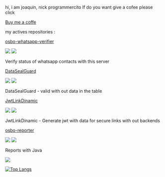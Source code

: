 hi, i am joaquin, nick programmercito
If do you want give a cofee please click
 
[Buy me a coffe](https://www.buymeacoffee.com/programmercito)

my actives repositories :

[osbo-whatsapp-verifier](https://github.com/Programmercito/osbo-whatsapp-verifier) 

![](https://img.shields.io/github/stars/Programmercito/osbo-whatsapp-verifier?style=flat-square&logo=appveyor)
![](https://img.shields.io/github/license/Programmercito/osbo-whatsapp-verifier?style=flat-square&logo=appveyor)

Verify status of whatsapp contacts with this server

[DataSealGuard](https://github.com/Programmercito/datasealguard-java) 

![](https://img.shields.io/github/stars/Programmercito/datasealguard-java?style=flat-square&logo=appveyor)
![](https://img.shields.io/github/license/Programmercito/datasealguard-java?style=flat-square&logo=appveyor)

DataSealGuard - valid with out data in the table

[JwtLinkDinamic](https://github.com/Programmercito/JwtLinkDinamic) 

![](https://img.shields.io/github/stars/Programmercito/JwtLinkDinamic?style=flat-square&logo=appveyor)
![](https://img.shields.io/github/license/Programmercito/JwtLinkDinamic?style=flat-square&logo=appveyor)

JwtLinkDinamic - Generate jwt with data for secure links with out backends

[osbo-reporter](https://github.com/Programmercito/osbo-reporter) 

![](https://img.shields.io/github/stars/Programmercito/osbo-reporter?style=flat-square&logo=appveyor)
![](https://img.shields.io/github/license/Programmercito/osbo-reporter?style=flat-square&logo=appveyor)

Reports with Java

![](https://github-readme-stats.vercel.app/api?username=programmercito&count_private=true&show_icons=true&theme=merko)


[![Top Langs](https://github-readme-stats.vercel.app/api/top-langs/?username=programmercito&layout=compact&theme=merko)]()
